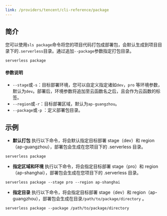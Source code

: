 ```yaml
---
link: /providers/tencent/cli-reference/package
---
```


## 简介
您可以使用`sls package`命令将您的项目代码打包成部署包，会默认生成到项目目录下的`.serverless`目录。通过追加`--package`参数指定打包目录。
```
serverless package
```

#### 参数说明
- `--stage`或`-s`：目标部署环境，您可以自定义指定诸如`dev`，`pro` 等环境参数，默认为`dev`。部署后，环境参数将追加至云函数名之后，且会作为云函数的标签。
- `--region`或`-r`：目标部署区域，默认为`ap-guangzhou`。
- `--package`或`-p` ：定义部署包目录。



## 示例
- **默认打包**
执行以下命令，将会默认指定目标部署 stage（dev）和 region（ap-guangzhou），部署包会生成在您项目下的 .serverless 目录。
```
serverless package
```


- **指定区域和环境**
执行以下命令，将会指定目标部署 stage（pro）和 region（ap-shanghai），部署包会生成在您项目下的 .serverless 目录。
```
serverless package --stage pro --region ap-shanghai
```



- **指定目录**
执行以下命令，将会指定目标部署 stage（dev）和 region（ap-guangzhou），部署包会生成在目录`/path/to/package/directory` 。
```
serverless package --package /path/to/package/directory
```

